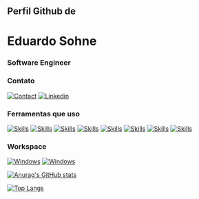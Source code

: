 ## Perfil Github de 
# Eduardo Sohne
### Software Engineer

### Contato
[![Contact](https://img.shields.io/badge/Gmail-D14836?style=for-the-badge&logo=gmail&logoColor=white)](mailto:dudu.hit@gmail.com)
[![Linkedin](https://img.shields.io/badge/LinkedIn-0077B5?style=for-the-badge&logo=linkedin&logoColor=white)](https://www.linkedin.com/in/eduardo-sohne-62a183118/)

### Ferramentas que uso 
[![Skills](https://img.shields.io/badge/JavaScript-F7DF1E?style=for-the-badge&logo=javascript&logoColor=black)](https://img.shields.io/badge/)
[![Skills](https://img.shields.io/badge/React-20232A?style=for-the-badge&logo=react&logoColor=61DAFB)](https://img.shields.io/badge/)
[![Skills](https://img.shields.io/badge/TypeScript-007ACC?style=for-the-badge&logo=typescript&logoColor=white)](https://img.shields.io/badge/)
[![Skills](https://img.shields.io/badge/Sass-CC6699?style=for-the-badge&logo=sass&logoColor=white)](https://img.shields.io/badge/)
[![Skills](https://img.shields.io/badge/HTML5-E34F26?style=for-the-badge&logo=html5&logoColor=white)](https://img.shields.io/badge/)
[![Skills](https://img.shields.io/badge/CSS3-1572B6?style=for-the-badge&logo=css3&logoColor=white)](https://img.shields.io/badge/)
[![Skills](https://img.shields.io/badge/Node.js-43853D?style=for-the-badge&logo=node.js&logoColor=white)](https://img.shields.io/badge/)
[![Skills](https://img.shields.io/badge/React_Native-20232A?style=for-the-badge&logo=react&logoColor=61DAFB)](https://img.shields.io/badge/)

### Workspace
[![Windows](https://img.shields.io/badge/Windows-0078D6?style=for-the-badge&logo=windows&logoColor=white)](https://img.shields.io/badge/)
[![Windows](https://img.shields.io/badge/Intel-Core_i5_10th-0071C5?style=for-the-badge&logo=intel&logoColor=white)](https://img.shields.io/badge/)

[![Anurag's GitHub stats](https://github-readme-stats.vercel.app/api?username=dudusohne&hide=prs,contribs&count_private=true&show_icons=true&theme=dracula)](https://github.com/anuraghazra/github-readme-stats)

[![Top Langs](https://github-readme-stats.vercel.app/api/top-langs/?username=anuraghazra&layout=compact&theme=dracula)](https://github.com/anuraghazra/github-readme-stats)
